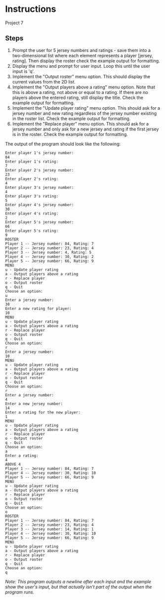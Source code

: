 # Instructions
Project 7

## Steps
1. Prompt the user for 5 jersey numbers and ratings - save them into a two-dimensional list where each element represents a player [jersey, rating]. Then display the roster check the example output for formatting.
2. Display the menu and prompt for user input. Loop this until the user input is 'q'.
3. Implement the "Output roster" menu option. This should display the current values from the 2D list.
4. Implement the "Output players above a rating" menu option. Note that this is above a rating, not above or equal to a rating. If there are no players above the entered rating, still display the title. Check the example output for formatting.
5. Implement the "Update player rating" menu option. This should ask for a jersey number and new rating regardless of the jersey number existing in the roster list. Check the example output for formatting.
6. Implement the "Replace player" menu option. This should ask for a jersey number and only ask for a new jersey and rating if the first jersey is in the roster.  Check the example output for formatting.


The output of the program should look like the following:
```
Enter player 1's jersey number:
84
Enter player 1's rating:
7
Enter player 2's jersey number:
23
Enter player 2's rating:
4
Enter player 3's jersey number:
4
Enter player 3's rating:
5
Enter player 4's jersey number:
30
Enter player 4's rating:
2
Enter player 5's jersey number:
66
Enter player 5's rating:
9
ROSTER
Player 1 -- Jersey number: 84, Rating: 7
Player 2 -- Jersey number: 23, Rating: 4
Player 3 -- Jersey number: 4, Rating: 5
Player 4 -- Jersey number: 30, Rating: 2
Player 5 -- Jersey number: 66, Rating: 9
MENU
u - Update player rating
a - Output players above a rating
r - Replace player
o - Output roster
q - Quit
Choose an option:
u
Enter a jersey number:
30
Enter a new rating for player:
10
MENU
u - Update player rating
a - Output players above a rating
r - Replace player
o - Output roster
q - Quit
Choose an option:
r
Enter a jersey number:
10
MENU
u - Update player rating
a - Output players above a rating
r - Replace player
o - Output roster
q - Quit
Choose an option:
r
Enter a jersey number:
4
Enter a new jersey number:
14
Enter a rating for the new player:
1
MENU
u - Update player rating
a - Output players above a rating
r - Replace player
o - Output roster
q - Quit
Choose an option:
a
Enter a rating:
4
ABOVE 4
Player 1 -- Jersey number: 84, Rating: 7
Player 4 -- Jersey number: 30, Rating: 10
Player 5 -- Jersey number: 66, Rating: 9
MENU
u - Update player rating
a - Output players above a rating
r - Replace player
o - Output roster
q - Quit
Choose an option:
o
ROSTER
Player 1 -- Jersey number: 84, Rating: 7
Player 2 -- Jersey number: 23, Rating: 4
Player 3 -- Jersey number: 14, Rating: 1
Player 4 -- Jersey number: 30, Rating: 10
Player 5 -- Jersey number: 66, Rating: 9
MENU
u - Update player rating
a - Output players above a rating
r - Replace player
o - Output roster
q - Quit
Choose an option:
q
```
*Note: This program outputs a newline after each input and the example show the user's input, but that actually isn't part of the output when the program runs.*